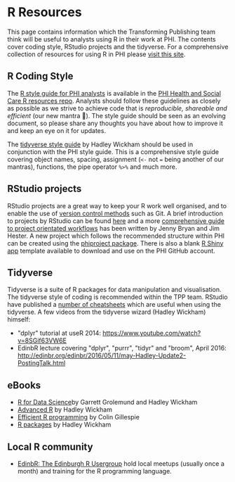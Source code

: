 # R Resources

This page contains information which the Transforming Publishing team think will be useful to analysts using R in their work at PHI. The contents cover coding style, RStudio projects and the tidyverse. For a comprehensive collection of resources for using R in PHI please [visit this site](https://scotland.shinyapps.io/nhs-r-resources/).

## R Coding Style
The [R style guide for PHI analysts](https://github.com/public-health-scotland/R-Resources/blob/master/PHI%20R%20style%20guide.md) is available in the [PHI Health and Social Care R resources repo](https://github.com/public-health-scotland/R-Resources). Analysts should follow these guidelines as closely as possible as we strive to achieve code that is *_reproducible, shareable and efficient_* (our new mantra :pray:). The style guide should be seen as an evolving document, so please share any thoughts you have about how to improve it and keep an eye on it for updates.

The [tidyverse style guide](http://style.tidyverse.org/) by Hadley Wickham should be used in conjunction with the PHI style guide. This is a comprehensive style guide covering object names, spacing, assignment (`<-` not `=` being another of our mantras), functions, the pipe operator `%>%` and much more.

## RStudio projects
RStudio projects are a great way to keep your R work well organised, and to enable the use of [version control methods](https://github.com/public-health-scotland/resources/blob/master/version-control.md) such as Git. A brief introduction to projects by RStudio can be found [here](https://support.rstudio.com/hc/en-us/articles/200526207) and a more [comprehensive guide to project orientated workflows](https://whattheyforgot.org/index.html) has been written by Jenny Bryan and Jim Hester. A new project which follows the recommended structure within PHI can be created using the [phiproject package](https://github.com/public-health-scotland/phiproject). There is also a blank [R Shiny app](https://github.com/public-health-scotland/rshiny-project-structure) template available to download and use on the PHI GitHub account.

## Tidyverse
Tidyverse is a suite of R packages for data manipulation and visualisation. The tidyverse style of coding is recommended within the TPP team. RStudio have published a [number of cheatsheets](https://www.rstudio.com/resources/cheatsheets/) which are useful when using the tidyverse.
A few videos from the tidyverse wizard (Hadley Wickham) himself:
- "dplyr" tutorial at useR 2014: https://www.youtube.com/watch?v=8SGif63VW6E
- EdinbR lecture covering "dplyr", "purrr", "tidyr" and "broom", April 2016: http://edinbr.org/edinbr/2016/05/11/may-Hadley-Update2-PostingTalk.html

## eBooks
- [R for Data Science](http://r4ds.had.co.nz/)by Garrett Grolemund and Hadley Wickham
- [Advanced R](http://adv-r.had.co.nz/) by Hadley Wickham
- [Efficient R programming](https://csgillespie.github.io/efficientR/) by Colin Gillespie
- [R packages](http://r-pkgs.had.co.nz/) by Hadley Wickham

## Local R community
- [EdinbR: The Edinburgh R Usergroup](http://edinbr.org/) hold local meetups (usually once a month) and training for the R programming language. 
